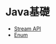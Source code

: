 # Java基礎

- [Stream API](https://github.com/121jigowatts/til/blob/master/java/basis/stream.java)
- [Enum](https://github.com/121jigowatts/til/blob/master/java/basis/enum.java)

